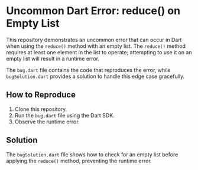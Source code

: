 # Uncommon Dart Error: reduce() on Empty List

This repository demonstrates an uncommon error that can occur in Dart when using the `reduce()` method with an empty list.  The `reduce()` method requires at least one element in the list to operate; attempting to use it on an empty list will result in a runtime error.

The `bug.dart` file contains the code that reproduces the error, while `bugSolution.dart` provides a solution to handle this edge case gracefully.

## How to Reproduce
1. Clone this repository.
2. Run the `bug.dart` file using the Dart SDK.
3. Observe the runtime error.

## Solution
The `bugSolution.dart` file shows how to check for an empty list before applying the `reduce()` method, preventing the runtime error.